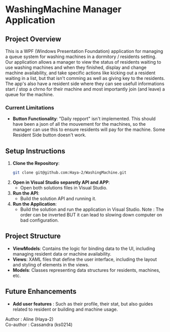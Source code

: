 # WashingMachine Manager Application

## Project Overview

This is a WPF (Windows Presentation Foundation) application for managing a queue system for washing machines in a dormitory / residents setting.  
Our application allows a manager to view the status of residents waiting to use washing machines and when they finished, display and change machine availability, and take specific actions like kicking out a resident waiting in a list, but that isn't comming as well as giving key to the residents.  
The app's also have a resident side where they can see usefull informations start / stop a chrno for their machine and most importantly join (and leave) a queue for the machine. 

### Current Limitations 

- **Button Functionality**: "Daily repport" isn't implemented. This should have been a json of all the mouvement for the machines, so the manager can use this to ensure residents will pay for the machine. Some Resident Side button doesn't work. 

## Setup Instructions

1. **Clone the Repository**:
    ```bash
    git clone git@github.com:Haya-2/WashingMachine.git
    ```
2. **Open in Visual Studio separetly API and APP**:
    - Open both solutions files in Visual Studio.
3. **Run the API**:
    - Build the solution API and running it.
4. **Run the Application**:
    - Build the solution and run the application in Visual Studio.
Note : The order can be inverted BUT it can lead to slowing down computer on bad configuration. 

## Project Structure

- **ViewModels**: Contains the logic for binding data to the UI, including managing resident data or machine availability.
- **Views**: XAML files that define the user interface, including the layout and styling of elements in the views.
- **Models**: Classes representing data structures for residents, machines, etc.

## Future Enhancements

- **Add user features** : Such as their profile, their stat, but also guides related to resident or building and machine usage.


Author : Aline (Haya-2)  
Co-author : Cassandra (ks0214)
